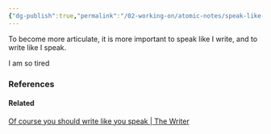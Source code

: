 ```yaml
---
{"dg-publish":true,"permalink":"/02-working-on/atomic-notes/speak-like-you-write-and-write-like-you-speak/","title":"speak like you write and write like you speak","tags":["type/atomic-note"],"noteIcon":"","created":"Wednesday, December 20th 2023, 11:36:47 pm","updated":"2023-12-23T16:54:18.907+01:00"}
---
```


To become more articulate, it is more important to speak like I write, and to write like I speak.

I am so tired


### References
#### Related


[Of course you should write like you speak | The Writer](https://www.thewriter.com/blog/of-course-you-should-write-like-you-speak)

